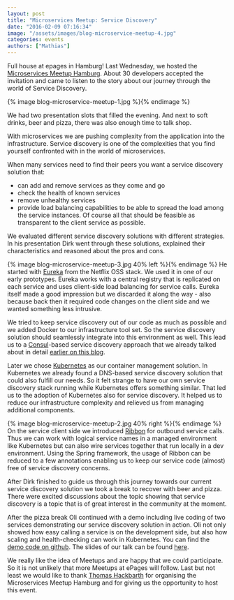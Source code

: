 ```yaml
---
layout: post
title: "Microservices Meetup: Service Discovery"
date: "2016-02-09 07:16:34"
image: "/assets/images/blog-microservice-meetup-4.jpg"
categories: events
authors: ["Mathias"]
---
```


Full house at epages in Hamburg!
Last Wednesday, we hosted the [Microservices Meetup Hamburg](http://www.meetup.com/de-DE/Microservices-Meetup-Hamburg/events/224965581/?a=socialmedia).
About 30 developers accepted the invitation and came to listen to the story about our journey through the world of Service Discovery.

{% image blog-microservice-meetup-1.jpg %}{% endimage %}

We had two presentation slots that filled the evening.
And next to soft drinks, beer and pizza, there was also enough time to talk shop.

With microservices we are pushing complexity from the application into the infrastructure. Service discovery is one of the complexities that you find yourself confronted with in the world of microservices.

When many services need to find their peers you want a service discovery solution that:

* can add and remove services as they come and go
* check the health of known services
* remove unhealthy services
* provide load balancing capabilities to be able to spread the load among the service instances.
Of course all that should be feasible as transparent to the client service as possible.

We evaluated different service discovery solutions with different strategies. In his presentation Dirk went through these solutions, explained their characteristics and reasoned about the pros and cons.

{% image blog-microservice-meetup-3.jpg 40% left %}{% endimage %}
He started with [Eureka](https://github.com/Netflix/eureka/wiki/Eureka-at-a-glance) from the Netflix OSS stack. We used it in one of our early prototypes. Eureka works with a central registry that is replicated on each service and uses client-side load balancing for service calls. Eureka itself made a good impression but we discarded it along the way - also because back then it required code changes on the client side and we wanted something less intrusive.

We tried to keep service discovery out of our code as much as possible and we added Docker to our infrastructure tool set. So the service discovery solution should seamlessly integrate into this environment as well. This lead us to a [Consul](https://www.consul.io/)-based service discovery approach that we already talked about in detail [earlier on this blog](https://developer.epages.com/blog/2015/09/28/service-discovery.html).

Later we chose [Kubernetes](http://kubernetes.io/) as our container management solution. In Kubernetes we already found a DNS-based service discovery solution that could also fulfill our needs. So it felt strange to have our own service discovery stack running while Kubernetes offers something similar. That led us to the adoption of Kubernetes also for service discovery. It helped us to reduce our infrastructure complexity and relieved us from managing additional components.

{% image blog-microservice-meetup-2.jpg 40% right %}{% endimage %}
On the service client side we introduced [Ribbon](https://github.com/Netflix/ribbon/wiki) for outbound service calls. Thus we can work with logical service names in a managed environment like Kubernetes but can also wire services together that run locally in a dev environment. Using the Spring framework, the usage of Ribbon can be reduced to a few annotations enabling us to keep our service code (almost) free of service discovery concerns.

After Dirk finished to guide us through this journey towards our current service discovery solution we took a break to recover with beer and pizza. There were excited discussions about the topic showing that service discovery is a topic that is of great interest in the community at the moment.

After the pizza break Oli continued with a demo including live coding of two services demonstrating our service discovery solution in action. Oli not only showed how easy calling a service is on the development side, but also how scaling and health-checking can work in Kubernetes. You can find the [demo code on github](https://github.com/otrosien/meetup-2016-02-code). The slides of our talk can be found [here](http://epages-de.github.io/meetup-2016-02-slides/).

We really like the idea of Meetups and are happy that we could participate. So it is not unlikely that more Meetups at ePages will follow. Last but not least we would like to thank [Thomas Hackbarth](http://www.meetup.com/de-DE/Microservices-Meetup-Hamburg/members/182490822/) for organising the Microservices Meetup Hamburg and for giving us the opportunity to host this event.
